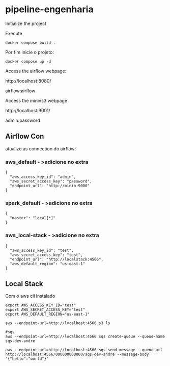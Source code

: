 # pipeline-engenharia


Initialize the project


Execute

```
docker compose build .
```

Por fim inicie o projeto:

```
docker compose up -d
```

Access the airflow webpage:

http://localhost:8080/

airflow:airflow

Access the minins3 webpage

http://localhost:9001/

admin:password

## Airflow Con

atualize as connection do airflow: 

### aws_default - >adicione no extra

```
{
  "aws_access_key_id": "admin",
  "aws_secret_access_key": "password",
  "endpoint_url": "http://minio:9000"
}
```
### spark_default - >adicione no extra
```
{
  "master": "local[*]"
}
```
### aws_local-stack - >adicione no extra
```
{
  "aws_access_key_id": "test",
  "aws_secret_access_key": "test",
  "endpoint_url": "http://localstack:4566",
  "aws_default_region": "us-east-1"
}
```
## Local Stack

Com o aws cli instalado

```
export AWS_ACCESS_KEY_ID="test"
export AWS_SECRET_ACCESS_KEY="test"
export AWS_DEFAULT_REGION="us-east-1"

aws --endpoint-url=http://localhost:4566 s3 ls

#sqs
aws --endpoint-url=http://localhost:4566 sqs create-queue --queue-name sqs-dev-andre

aws --endpoint-url=http://localhost:4566 sqs send-message --queue-url http://localhost:4566/000000000000/sqs-dev-andre --message-body '{"hello":"world"}'

```